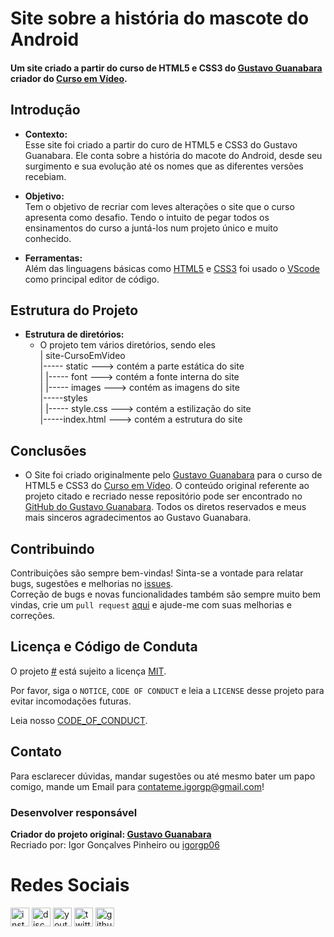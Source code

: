 # Site sobre a história do mascote do Android

#### Um site criado a partir do curso de HTML5 e CSS3 do [Gustavo Guanabara](https://www.google.com/search?client=ubuntu-sn&channel=fs&q=gustavo+guanabara) criador do [Curso em Vídeo](https://www.youtube.com/cursoemvideo).

## Introdução   
- **Contexto:**   
		Esse site foi criado a partir do curo de HTML5 e CSS3 do Gustavo Guanabara. Ele conta sobre a história do macote do Android, desde seu surgimento e sua evolução até os nomes que as diferentes versões recebiam.   

- **Objetivo:**   
		Tem o objetivo de recriar com leves alterações o site que o curso apresenta como desafio. Tendo o intuito de pegar todos os ensinamentos do curso a juntá-los num projeto único e muito conhecido.  

- **Ferramentas:**   
		Além das linguagens básicas como [HTML5](https://pt.wikipedia.org/wiki/HTML5) e [CSS3](https://pt.wikipedia.org/wiki/CSS3) foi usado o [VScode](https://code.visualstudio.com/) como principal editor de código.   

## Estrutura do Projeto   
* **Estrutura de diretórios:**    
	* O projeto tem vários diretórios, sendo eles    
		| site-CursoEmVideo      
		|----- static ---> contém a parte estática do site    
		|       	|----- font ---> contém a fonte interna do site    
		|       	|----- images ---> contém as imagens do site     
		|-----styles     
		|	|----- style.css ---> contém a estilização do site      
		|-----index.html ---> contém a estrutura do site     

## Conclusões

- O Site foi criado originalmente pelo [Gustavo Guanabara](https://www.google.com/search?client=ubuntu-sn&channel=fs&q=gustavo+guanabara) para o curso de HTML5 e CSS3 do [Curso em Vídeo](https://www.youtube.com/cursoemvideo). O conteúdo original referente ao projeto citado e recriado nesse repositório pode ser encontrado no [GitHub do Gustavo Guanabara](https://github.com/gustavoguanabara/html-css/blob/master/desafios/modulo-02/d010/desafio-android.pdf). Todos os diretos reservados e meus mais sinceros agradecimentos ao Gustavo Guanabara.  

## Contribuindo   
Contribuições são sempre bem-vindas! Sinta-se a vontade para relatar bugs, sugestões e melhorias no [issues]().    
Correção de bugs e novas funcionalidades também são sempre muito bem vindas, crie um `pull request` [aqui]() e ajude-me com suas melhorias e correções.    

## Licença e Código de Conduta
O projeto [#]() está sujeito a licença [MIT](https://opensource.org/license/mit).  

Por favor, siga o `NOTICE`, `CODE OF CONDUCT` e leia a `LICENSE` desse projeto para evitar incomodações futuras.   

Leia nosso [CODE_OF_CONDUCT](https://github.com/igorgp06/Login-System/blob/master/CODE_OF_CONDUCT.md).   

## Contato  
Para esclarecer dúvidas, mandar sugestões ou até mesmo bater um papo comigo, mande um Email para contateme.igorgp@gmail.com!

### Desenvolver responsável
**Criador do projeto original: [Gustavo Guanabara](https://www.google.com/search?client=ubuntu-sn&channel=fs&q=gustavo+guanabara)**   
Recriado por: Igor Gonçalves Pinheiro ou [igorgp06](https://github.com/igorgp06)   

# Redes Sociais

<div align="left">
  <a href="https://www.instagram.com/igorgp.06/" target="_blank"> <img src="https://img.shields.io/static/v1?message=Instagram&logo=instagram&label=&color=E4405F&logoColor=white&labelColor=&style=for-the-badge" height="30" alt="instagram logo"/></a>
  <a href="https://discord.com/channels/@me" target="_blank"> <img src="https://img.shields.io/static/v1?message=Discord&logo=discord&label=&color=7289DA&logoColor=white&labelColor=&style=for-the-badge" height="30" alt="discord logo"></a>
  <a href="https://www.youtube.com/channel/UCka20SjP7fwABfHGbt_xwjg" target="_blank"> <img src="https://img.shields.io/static/v1?message=Youtube&logo=youtube&label=&color=FF0000&logoColor=white&labelColor=&style=for-the-badge" height="30" alt="youtube logo"/></a>
  <a href="https://twitter.com/igorgp06" target="_blank"> <img src="https://img.shields.io/static/v1?message=Twitter&logo=twitter&label=&color=1DA1F2&logoColor=white&labelColor=&style=for-the-badge" height="30" alt="twitter logo"/></a>
  <a href="https://github.com/igorgp06" target="_blank"> <img src="https://img.shields.io/badge/GitHub-100000?style=for-the-badge&logo=github&logoColor=white" height="30" alt="github logo"/></a>
</div>
